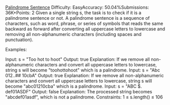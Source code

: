 [Palindrome Sentence](https://www.geeksforgeeks.org/problems/string-palindromic-ignoring-spaces4723/1?_gl=1*epstwf*_up*MQ..*_gs*MQ..&gclid=Cj0KCQjw18bEBhCBARIsAKuAFEbn_LYvhPCwY7N3jFMZhGj4NQo0V3mL_dODwMyCOE4CYfOoABYaws8aAoI7EALw_wcB&gbraid=0AAAAAC9yBkDGo0Ye4oC0bRSAp6EvROF22)
Difficulty: EasyAccuracy: 50.04%Submissions: 36K+Points: 2
Given a single string s, the task is to check if it is a palindrome sentence or not.
A palindrome sentence is a sequence of characters, such as word, phrase, or series of symbols that reads the same backward as forward after converting all uppercase letters to lowercase and removing all non-alphanumeric characters (including spaces and punctuation).

Examples:

Input: s = "Too hot to hoot"
Output: true
Explanation: If we remove all non-alphanumeric characters and convert all uppercase letters to lowercase, string s will become "toohottohoot" which is a palindrome.
Input: s = "Abc 012..## 10cbA"
Output: true
Explanation: If we remove all non-alphanumeric characters and convert all uppercase letters to lowercase, string s will become "abc01210cba" which is a palindrome.
Input: s = "ABC $. def01ASDF"
Output: false
Explanation: The processed string becomes "abcdef01asdf", which is not a palindrome.
Constraints:
1 ≤ s.length() ≤ 106
